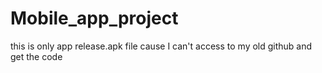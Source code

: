 # Mobile_app_project
this is only app release.apk file cause I can't access to my old github and get the code
